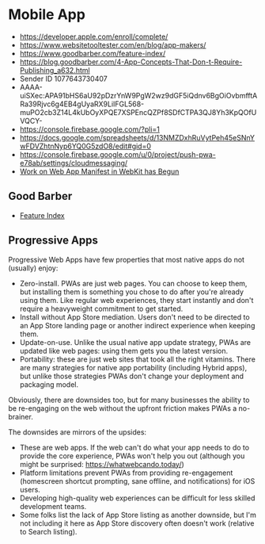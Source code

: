 # Mobile App
 * https://developer.apple.com/enroll/complete/
 * https://www.websitetooltester.com/en/blog/app-makers/
 * https://www.goodbarber.com/feature-index/
 * https://blog.goodbarber.com/4-App-Concepts-That-Don-t-Require-Publishing_a632.html
* Sender ID 1077643730407
* AAAA-uiSXec:APA91bHS6aU92pDzrYnW9PgW2wz9dGF5iQdnv6BgOiOvbmfftARa39Rjvc6g4EB4gUyaRX9LiIFGL568-muPO2cb3Z14L4kUbOyXPQE7XSPEncQZPf8SDfCTPA3QJ8Yh3KpQOfUVQCY-
* https://console.firebase.google.com/?pli=1      
* https://docs.google.com/spreadsheets/d/13NMZDxhRuVytPeh45eSNnYwFDVZhtnNyp6YQ0G5zdO8/edit#gid=0
* https://console.firebase.google.com/u/0/project/push-pwa-e78ab/settings/cloudmessaging/
* [Work on Web App Manifest in WebKit has Begun](https://dockyard.com/blog/2017/10/25/work-on-web-app-manifest-in-webkit-has-begun)

## Good Barber 
* [Feature Index](https://www.goodbarber.com/feature-index/)
 
 ## Progressive Apps
 
 Progressive Web Apps have few properties that most native apps do not (usually) enjoy:

 * Zero-install. PWAs are just web pages. You can choose to keep them, 
 but installing them is something you chose to do after you're already using them. 
 Like regular web experiences, they start instantly and don't require a heavyweight commitment to get started.
 * Install without App Store mediation. Users don't need to be directed to 
 an App Store landing page or another indirect experience when keeping them.
 * Update-on-use. Unlike the usual native app update strategy, 
 PWAs are updated like web pages: using them gets you the latest version.
* Portability: these are just web sites that took all the right vitamins. 
There are many strategies for native app portability (including Hybrid apps), 
but unlike those strategies PWAs don't change your deployment and packaging model.


Obviously, there are downsides too, but for many businesses the ability to be re-engaging on the web without the upfront friction makes PWAs a no-brainer.

The downsides are mirrors of the upsides:
 * These are web apps. If the web can't do what your app needs to do to provide the core experience, 
 PWAs won't help you out (although you might be surprised: https://whatwebcando.today/)
 * Platform limitations prevent PWAs from providing re-engagement 
 (homescreen shortcut prompting, sane offline, and notifications) for iOS users.
 * Developing high-quality web experiences can be difficult for less skilled development teams.
 * Some folks list the lack of App Store listing as another downside, 
 but I'm not including it here as App Store discovery often doesn't work (relative to Search listing).
 
